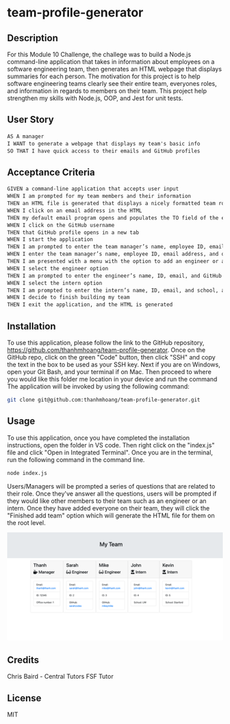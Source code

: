 # team-profile-generator

## Description

For this Module 10 Challenge, the challege was to build a Node.js command-line application that takes in information about employees on a software engineering team, then generates an HTML webpage that displays summaries for each person. The motivation for this project is to help software engineering teams clearly see their entire team, everyones roles, and information in regards to members on their team. This project help strengthen my skills with Node.js, OOP, and Jest for unit tests.

## User Story

```md
AS A manager
I WANT to generate a webpage that displays my team's basic info
SO THAT I have quick access to their emails and GitHub profiles
```

## Acceptance Criteria

```md
GIVEN a command-line application that accepts user input
WHEN I am prompted for my team members and their information
THEN an HTML file is generated that displays a nicely formatted team roster based on user input
WHEN I click on an email address in the HTML
THEN my default email program opens and populates the TO field of the email with the address
WHEN I click on the GitHub username
THEN that GitHub profile opens in a new tab
WHEN I start the application
THEN I am prompted to enter the team manager’s name, employee ID, email address, and office number
WHEN I enter the team manager’s name, employee ID, email address, and office number
THEN I am presented with a menu with the option to add an engineer or an intern or to finish building my team
WHEN I select the engineer option
THEN I am prompted to enter the engineer’s name, ID, email, and GitHub username, and I am taken back to the menu
WHEN I select the intern option
THEN I am prompted to enter the intern’s name, ID, email, and school, and I am taken back to the menu
WHEN I decide to finish building my team
THEN I exit the application, and the HTML is generated
```

## Installation

To use this application, please follow the link to the GitHub repository, https://github.com/thanhmhoang/team-profile-generator. Once on the GitHub repo, click on the green "Code" button, then click "SSH" and copy the text in the box to be used as your SSH key. Next if you are on Windows, open your Git Bash, and your terminal if on Mac. Then proceed to where you would like this folder me location in your device and run the command 
The application will be invoked by using the following command:
```bash
git clone git@github.com:thanhmhoang/team-profile-generator.git
```

## Usage

To use this application, once you have completed the installation instructions, open the folder in VS code. Then right click on the "index.js" file and click "Open in Integrated Terminal". Once you are in the terminal, run the following command in the command line.

```bash
node index.js
```
Users/Managers will be prompted a series of questions that are related to their role. Once they've answer all the questions, users will be prompted if they would like other members to their team such as an engineer or an intern. Once they have added everyone on their team, they will click the "Finished add team" option which will generate the HTML file for them on the root level.

<img src="./assets/Screenshot 2023-04-25 at 8.30.52 PM.png">

## Credits

Chris Baird - Central Tutors FSF Tutor

## License

MIT 